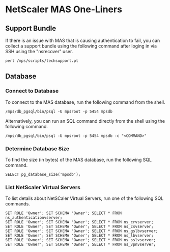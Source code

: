 # NetScaler MAS One-Liners

## Support Bundle
If there is an issue with MAS that is causing authentication to fail, you can collect a support bundle using the following command after loging in via SSH using the "nsrecover" user.

    perl /mps/scripts/techsupport.pl

## Database

### Connect to Database
To connect to the MAS database, run the following command from the shell.

    /mps/db_pgsql/bin/psql -U mpsroot -p 5454 mpsdb

Alternatively, you can run an SQL command directly from the shell using the following command.

    /mps/db_pgsql/bin/psql -U mpsroot -p 5454 mpsdb -c "<COMMAND>"

### Determine Database Size
To find the size (in bytes) of the MAS database, run the following SQL command.

    SELECT pg_database_size('mpsdb');

### List NetScaler Virtual Servers
To list details about NetSCaler Virtual Servers, run one of the following SQL commands.

    SET ROLE 'Owner'; SET SCHEMA 'Owner'; SELECT * FROM ns_authenticationvserver;
    SET ROLE 'Owner'; SET SCHEMA 'Owner'; SELECT * FROM ns_crvserver;
    SET ROLE 'Owner'; SET SCHEMA 'Owner'; SELECT * FROM ns_csvserver;
    SET ROLE 'Owner'; SET SCHEMA 'Owner'; SELECT * FROM ns_gslbvserver;
    SET ROLE 'Owner'; SET SCHEMA 'Owner'; SELECT * FROM ns_lbvserver;
    SET ROLE 'Owner'; SET SCHEMA 'Owner'; SELECT * FROM ns_sslvserver;
    SET ROLE 'Owner'; SET SCHEMA 'Owner'; SELECT * FROM ns_vpnvserver;
